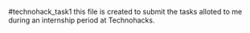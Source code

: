 #technohack_task1
this file is created to submit the tasks alloted to me during an internship  period  at Technohacks.
